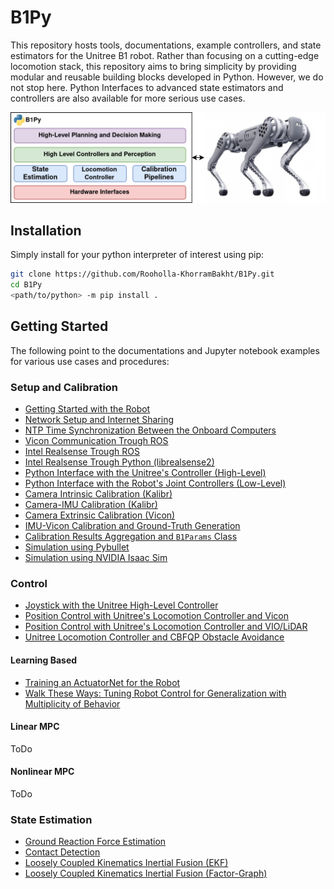 # B1Py
This repository hosts tools, documentations, example controllers, and state estimators for the Unitree B1 robot. Rather than focusing on a cutting-edge locomotion stack, this repository aims to bring simplicity by providing modular and reusable building blocks developed in Python. However, we do not stop here. Python Interfaces to advanced state estimators and controllers are also available for more serious use cases. 

![](docs/images/open_figure.png)

<!-- The communication to the robot is made possible through the 'unitree_legged_sdk' and is carried out over the UDP link to the robot's onboard computer. High-level interface commands B1's onboard locomotion controller (running on the onboard intel computer with IP: `192.168.123.220`) and the low-level interface directly communicates with the onboard data acquisition micro controller (with IP: `192.168.123.110`). -->

## Installation
Simply install for your python interpreter of interest using pip:

```bash
git clone https://github.com/Rooholla-KhorramBakht/B1Py.git 
cd B1Py
<path/to/python> -m pip install .
```

## Getting Started
The following point to the documentations and Jupyter notebook examples for various use cases and procedures:
### Setup and Calibration
- [Getting Started with the Robot]()
- [Network Setup and Internet Sharing]()
- [NTP Time Synchronization Between the Onboard Computers]()
- [Vicon Communication Trough ROS](notebooks/vicon_through_ros.ipynb)
- [Intel Realsense Trough ROS]()
- [Intel Realsense Trough Python (librealsense2)]()
- [Python Interface with the Unitree's Controller (High-Level)](notebooks/unitree_locomotion_controller_interface.ipynb)
- [Python Interface with the Robot's Joint Controllers (Low-Level)]()
- [Camera Intrinsic Calibration (Kalibr)]()
- [Camera-IMU Calibration (Kalibr)]()
- [Camera Extrinsic Calibration (Vicon)]()
- [IMU-Vicon Calibration and Ground-Truth Generation]()
- [Calibration Results Aggregation and `B1Params` Class]()
- [Simulation using Pybullet]()
- [Simulation using NVIDIA Isaac Sim]()

### Control
- [Joystick with the Unitree High-Level Controller](notebooks/unitree_highlevel_joystick_control.ipynb)
- [Position Control with Unitree's Locomotion Controller and Vicon](notebooks/unitree_highlevel_position_control_vicon.ipynb)
- [Position Control with Unitree's Locomotion Controller and VIO/LiDAR]()
- [Unitree Locomotion Controller and CBFQP Obstacle Avoidance]()

#### Learning Based
- [Training an ActuatorNet for the Robot]()
- [Walk These Ways: Tuning Robot Control for Generalization with Multiplicity of Behavior]()
#### Linear MPC
ToDo
#### Nonlinear MPC
ToDo
### State Estimation
- [Ground Reaction Force Estimation]()
- [Contact Detection]()
- [Loosely Coupled Kinematics Inertial Fusion (EKF)]()
- [Loosely Coupled Kinematics Inertial Fusion (Factor-Graph)]()

